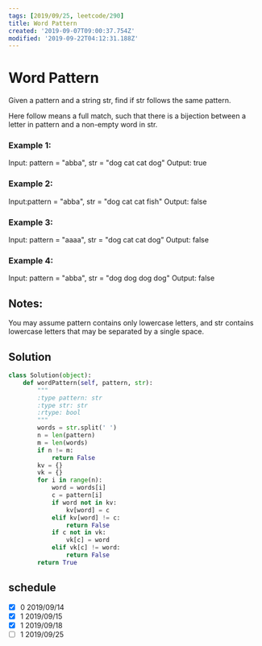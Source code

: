 ```yaml
---
tags: [2019/09/25, leetcode/290]
title: Word Pattern
created: '2019-09-07T09:00:37.754Z'
modified: '2019-09-22T04:12:31.188Z'
---
```


# Word Pattern

Given a pattern and a string str, find if str follows the same pattern.

Here follow means a full match, such that there is a bijection between a letter in pattern and a non-empty word in str.

### Example 1:

Input: pattern = "abba", str = "dog cat cat dog"
Output: true

### Example 2:

Input:pattern = "abba", str = "dog cat cat fish"
Output: false

### Example 3:

Input: pattern = "aaaa", str = "dog cat cat dog"
Output: false

### Example 4:

Input: pattern = "abba", str = "dog dog dog dog"
Output: false

## Notes:

You may assume pattern contains only lowercase letters, and str contains lowercase letters that may be separated by a single space.

## Solution

```python
class Solution(object):
    def wordPattern(self, pattern, str):
        """
        :type pattern: str
        :type str: str
        :rtype: bool
        """
        words = str.split(' ')
        n = len(pattern)
        m = len(words)
        if n != m:
            return False
        kv = {}
        vk = {}
        for i in range(n):
            word = words[i]
            c = pattern[i]
            if word not in kv:
                kv[word] = c
            elif kv[word] != c:
                return False
            if c not in vk:
                vk[c] = word
            elif vk[c] != word:
                return False
        return True
```


## schedule

* [x] 0 2019/09/14
* [x] 1 2019/09/15
* [x] 1 2019/09/18
* [ ] 1 2019/09/25
